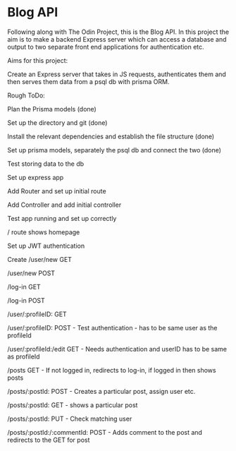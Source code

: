 # Blog API

Following along with The Odin Project, this is the Blog API. In this project the aim is to make a backend Express server which can access a database and output to two separate front end applications for authentication etc.

Aims for this project:

  Create an Express server that takes in JS requests, authenticates them and then serves them data from a psql db with prisma ORM.

Rough ToDo:

  Plan the Prisma models (done)

  Set up the directory and git (done)

  Install the relevant dependencies and establish the file structure (done)

  Set up prisma models, separately the psql db and connect the two (done)

  Test storing data to the db

  Set up express app

  Add Router and set up initial route

  Add Controller and add initial controller

  Test app running and set up correctly

  / route shows homepage

  Set up JWT authentication

  Create /user/new GET

  /user/new POST

  /log-in GET

  /log-in POST

  /user/:profileID: GET

  /user/:profileID: POST - Test authentication - has to be same user as the profileId

  /user/:profileId:/edit GET - Needs authentication and userID has to be same as profileId

  /posts GET - If not logged in, redirects to log-in, if logged in then shows posts

  /posts/:postId: POST - Creates a particular post, assign user etc.

  /posts/:postId: GET - shows a particular post

  /posts/:postId: PUT - Check matching user

  /posts/:postId:/:commentId: POST - Adds comment to the post and redirects to the GET for post
